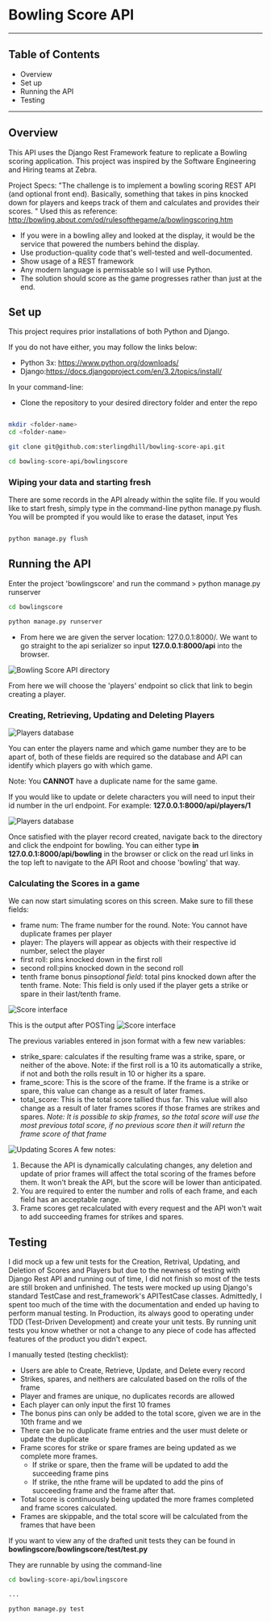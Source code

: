 # Bowling Score API

---

## Table of Contents
- Overview
- Set up
- Running the API
- Testing

---

## Overview
This API uses the Django Rest Framework feature to replicate a Bowling scoring application. This project was inspired by the Software Engineering and Hiring teams at Zebra. 

Project Specs:
"The challenge is to implement a bowling scoring REST API (and optional front end). Basically, something that takes in pins knocked down for players and keeps track of them and calculates and provides their scores.
"
Used this as reference: 
http://bowling.about.com/od/rulesofthegame/a/bowlingscoring.htm


- If you were in a bowling alley and looked at the display, it would be the service that powered the numbers behind the display.
- Use production-quality code that's well-tested and well-documented. 
- Show usage of a REST framework
- Any modern language is permissable so I will use Python. 
- The solution should score as the game progresses rather than just at the end.

## Set up
This project requires prior installations of both Python and Django. 

If you do not have either, you may follow the links below:
- Python 3x: https://www.python.org/downloads/
- Django:https://docs.djangoproject.com/en/3.2/topics/install/

In your command-line:
- Clone the repository to your desired directory folder and enter the repo
```bash

mkdir <folder-name>
cd <folder-name>

git clone git@github.com:sterlingdhill/bowling-score-api.git

cd bowling-score-api/bowlingscore

```

### Wiping your data and starting fresh
There are some records in the API already within the sqlite file. If you would like to start fresh, simply type in the 
command-line python manage.py flush. You will be prompted if you would like to erase the dataset, input Yes

```bash

python manage.py flush
```

## Running the API
Enter the project 'bowlingscore' and run the command > python manage.py runserver

```bash
cd bowlingscore

python manage.py runserver
```

- From here we are given the server location: 127.0.0.1:8000/. We want to go straight to the api serializer so input **127.0.0.1:8000/api** into the browser.

![Bowling Score API directory](bowlingscore/documentation/snap_1.JPG "Directory")

From here we will choose the 'players' endpoint so click that link to begin creating a player.

### Creating, Retrieving, Updating and Deleting Players

![Players database](bowlingscore/documentation/snap_2.jpg "Create a Player")

You can enter the players name and which game number they are to be apart of, both of these fields are required so the database and API can identify which players go with which game. 

Note: You **CANNOT** have a duplicate name for the same game. 

If you would like to update or delete characters you will need to input their id number in the url endpoint. For example:
**127.0.0.1:8000/api/players/1**

![Players database](bowlingscore/documentation/snap_3.jpg "Updating or Deleting a Player")

Once satisfied with the player record created, navigate back to the directory and click the endpoint for bowling. You can either type **in 127.0.0.1:8000/api/bowling** in the browser or click on the read url links in the top left to navigate to the API Root and choose 'bowling' that way.

### Calculating the Scores in a game

We can now start simulating scores on this screen. Make sure to fill these fields:
- frame num: The frame number for the round. Note: You cannot have duplicate frames per player 
- player: The players will appear as objects with their respective id number, select the player
- first roll: pins knocked down in the first roll
- second roll:pins knocked down in the second roll
- tenth frame bonus pins*optional field*: total pins knocked down after the tenth frame. Note: This field is only used if the player gets a strike or spare in their last/tenth frame.

![Score interface](bowlingscore/documentation/snap_4.JPG "Inputing Score parameters")

This is the output after POSTing
![Score interface](bowlingscore/documentation/snap_5.JPG "Inputing Score parameters")

The previous variables entered in json format with a few new variables:
- strike_spare: calculates if the resulting frame was a strike, spare, or neither of the above. Note: if the first roll is a 10 its automatically a strike, if not and both the rolls result in 10 or higher its a spare.
- frame_score: This is the score of the frame. If the frame is a strike or spare, this value can change as a result of later frames.
- total_score: This is the total score tallied thus far. This value will also change as a result of later frames scores if those frames are strikes and spares. *Note: It is possible to skip frames, so the total score will use the most previous total score, if no previous score then it will return the frame score of that frame*


![Updating Scores](bowlingscore/documentation/snap_6.JPG "Updating and Deleting Scores")
A few notes:

1. Because the API is dynamically calculating changes, any deletion and update of prior frames will affect the total scoring of the frames before them. It won't break the API, but the score will be lower than anticipated.
2. You are required to enter the number and rolls of each frame, and each field has an acceptable range. 
3. Frame scores get recalculated with every request and the API won't wait to add succeeding frames for strikes and spares.


## Testing
I did mock up a few unit tests for the Creation, Retrival, Updating, and Deletion of Scores and Players but due to the newness of testing with Django Rest API and running out of time, I did not finish so most of the tests are still broken and unfinished. 
The tests were mocked up using Django's standard TestCase and rest_framework's APITestCase classes. Admittedly, I spent too much of the time with the documentation and ended up having to perform manual testing. In Production, its always good to operating under TDD (Test-Driven Development) and create your unit tests. By running unit tests you know whether or not a change to any piece of code has affected features of the product you didn't expect.

I manually tested (testing checklist):
- Users are able to Create, Retrieve, Update, and Delete every record
- Strikes, spares, and neithers are calculated based on the rolls of the frame
- Player and frames are unique, no duplicates records are allowed 
- Each player can only input the first 10 frames
- The bonus pins can only be added to the total score, given we are in the 10th frame and we 
- There can be no duplicate frame entries and the user must delete or update the duplicate
- Frame scores for strike or spare frames are being updated as we complete more frames.
    - If strike or spare, then the frame will be updated to add the succeeding frame pins
    - If strike, the nthe frame will be updated to add the pins of succeeding frame and the frame after that. 
- Total score is continuously being updated the more frames completed and frame scores calculated.
- Frames are skippable, and the total score will be calculated from the frames that have been 

If you want to view any of the drafted unit tests they can be found in **bowlingscore/bowlingscore/test/test.py**

They are runnable by using the command-line 
```bash
cd bowling-score-api/bowlingscore

...

python manage.py test
```
